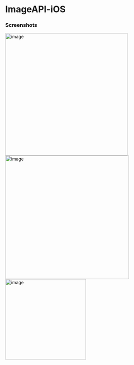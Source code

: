 # ImageAPI-iOS

### Screenshots

<img width="387" alt="image" src="https://user-images.githubusercontent.com/102688997/161760808-8daaa5b9-390c-4670-aba8-49ee5d59f4b9.png">
<img width="391" alt="image" src="https://user-images.githubusercontent.com/102688997/161761017-8260fe4c-3256-4b8f-8e50-ad3e8ecbe010.png">
<img width="255" alt="image" src="https://user-images.githubusercontent.com/102688997/161761105-e21a37ce-0fc1-4091-b696-9ecae63d507b.png">

